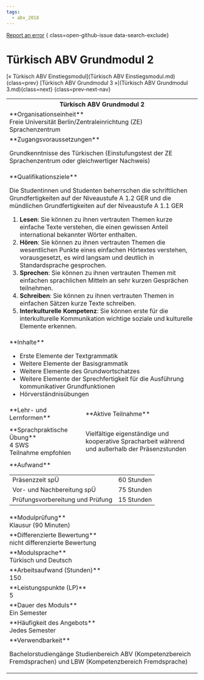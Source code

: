 ```yaml
---
tags:
  - abv_2018
---
```

[Report an error](https://github.com/SGSSGene/FUB-SUP/issues/new?title=Error%20in%20%22T%C3%BCrkisch%20ABV%20Grundmodul%202%22&body=There%20seems%20to%20be%20an%20error%20in%20module%20%22T%C3%BCrkisch%20ABV%20Grundmodul%202%22%2E%0A%0A%3CDescribe%20here%20a%20slightly%20more%20detailed%20description%20of%20what%20is%20wrong%3E&labels=bug)
{ class=open-github-issue data-search-exclude}

# Türkisch ABV Grundmodul 2

[« Türkisch ABV Einstiegsmodul](Türkisch ABV Einstiegsmodul.md){class=prev}
[Türkisch ABV Grundmodul 3 »](Türkisch ABV Grundmodul 3.md){class=next}
{class=prev-next-nav}

<table markdown id="moduledesc">
<tr markdown class="moduledesc_head"><th colspan="2">Türkisch ABV Grundmodul 2 </th></tr>
<tr markdown><td colspan="2">**Organisationseinheit**   <br>Freie Universität Berlin/Zentraleinrichtung (ZE) Sprachenzentrum</td></tr>


<tr markdown><td colspan="2">**Zugangsvoraussetzungen** <br>

Grundkenntnisse des Türkischen (Einstufungstest der ZE Sprachenzentrum oder
gleichwertiger Nachweis)


</td></tr>
<tr markdown><td colspan="2">**Qualifikationsziele**    <br>

Die Studentinnen und Studenten beherrschen die schriftlichen
Grundfertigkeiten auf der Niveaustufe A 1.2 GER und die mündlichen
Grundfertigkeiten auf der Niveaustufe A 1.1 GER

1. __Lesen__: Sie können zu ihnen vertrauten Themen kurze einfache Texte
   verstehen, die einen gewissen Anteil international bekannter Wörter
   enthalten.
2. __Hören__: Sie können zu ihnen vertrauten Themen die wesentlichen Punkte
   eines einfachen Hörtextes verstehen, vorausgesetzt, es wird langsam und
   deutlich in Standardsprache gesprochen.
3. __Sprechen__: Sie können zu ihnen vertrauten Themen mit einfachen
   sprachlichen Mitteln an sehr kurzen Gesprächen teilnehmen.
4. __Schreiben__: Sie können zu ihnen vertrauten Themen in einfachen Sätzen
   kurze Texte schreiben.
5. __Interkulturelle Kompetenz__: Sie können erste für die interkulturelle
   Kommunikation wichtige soziale und kulturelle Elemente erkennen.


</td></tr>
<tr markdown><td colspan="2">**Inhalte**                <br>


- Erste Elemente der Textgrammatik
- Weitere Elemente der Basisgrammatik
- Weitere Elemente des Grundwortschatzes
- Weitere Elemente der Sprechfertigkeit für die Ausführung kommunikativer
  Grundfunktionen
- Hörverständnisübungen


</td></tr>

<tr markdown><td>**Lehr- und Lernformen**</td><td>**Aktive Teilnahme**</td></tr>
<tr markdown><td> **Sprachpraktische Übung** <br>4 SWS <br> Teilnahme empfohlen</td><td>

Vielfältige eigenständige und kooperative Spracharbeit während und außerhalb der Präsenzstunden
</td></tr>
<tr markdown><td colspan="2">**Aufwand**                <br>
<table class="aufwand_table">
<tr><td>Präsenzzeit spÜ</td><td>60 Stunden</td></tr>
<tr><td>Vor- und Nachbereitung spÜ</td><td>75 Stunden</td></tr>
<tr><td>Prüfungsvorbereitung und Prüfung</td><td>15 Stunden</td></tr>
</table>

</td></tr>
<tr markdown><td colspan="2">**Modulprüfung**             <br>Klausur (90 Minuten)


</td></tr>
<tr markdown><td colspan="2">**Differenzierte Bewertung** <br>nicht differenzierte Bewertung

</td></tr>
<tr markdown><td colspan="2">**Modulsprache**             <br>Türkisch und Deutsch</td></tr>
<tr markdown><td colspan="2">**Arbeitsaufwand (Stunden)** <br>150</td></tr>
<tr markdown><td colspan="2">**Leistungspunkte (LP)**     <br>5</td></tr>
<tr markdown><td colspan="2">**Dauer des Moduls**         <br>Ein Semester</td></tr>
<tr markdown><td colspan="2">**Häufigkeit des Angebots**  <br>Jedes Semester</td></tr>
<tr markdown><td colspan="2">**Verwendbarkeit**           <br>

Bachelorstudiengänge Studienbereich ABV (Kompetenzbereich Fremdsprachen) und
LBW (Kompetenzbereich Fremdsprache)


</td></tr>

</table>
